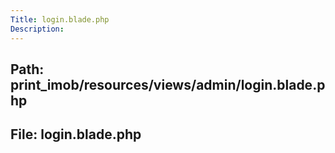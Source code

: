 ```yaml
---
Title: login.blade.php
Description:
---
```


## Path: print_imob/resources/views/admin/login.blade.php
## File: login.blade.php
